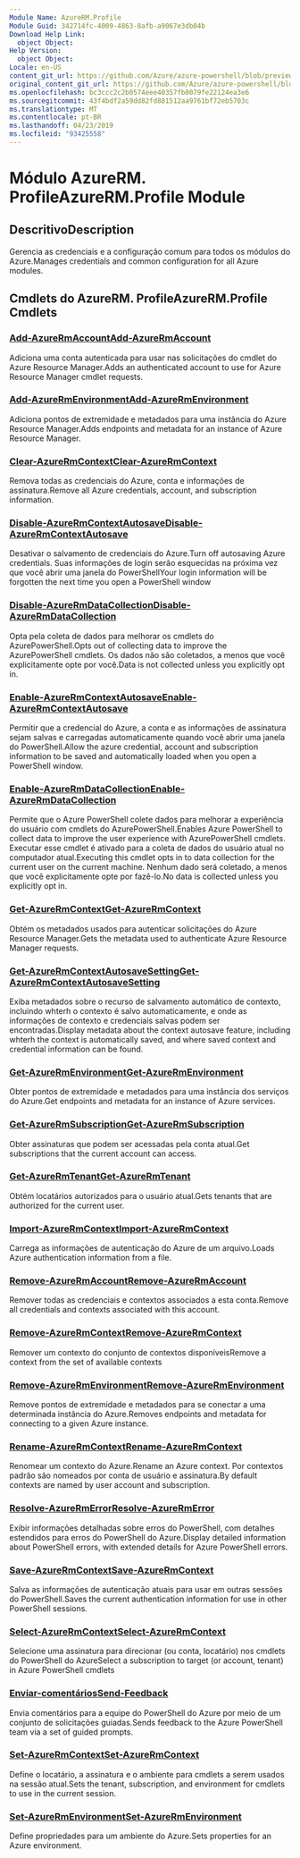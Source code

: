 ```yaml
---
Module Name: AzureRM.Profile
Module Guid: 342714fc-4009-4863-8afb-a9067e3db04b
Download Help Link:
  object Object: 
Help Version:
  object Object: 
Locale: en-US
content_git_url: https://github.com/Azure/azure-powershell/blob/preview/src/ResourceManager/Profile/Commands.Profile/help/AzureRM.Profile.md
original_content_git_url: https://github.com/Azure/azure-powershell/blob/preview/src/ResourceManager/Profile/Commands.Profile/help/AzureRM.Profile.md
ms.openlocfilehash: bc3ccc2c2b0574eee40357fb0079fe22124ea3e6
ms.sourcegitcommit: 43f4bdf2a59dd82fd881512aa9761bf72eb5703c
ms.translationtype: MT
ms.contentlocale: pt-BR
ms.lasthandoff: 04/23/2019
ms.locfileid: "93425558"
---
```

# <span data-ttu-id="88a8e-101">Módulo AzureRM. Profile</span><span class="sxs-lookup"><span data-stu-id="88a8e-101">AzureRM.Profile Module</span></span>
## <span data-ttu-id="88a8e-102">Descritivo</span><span class="sxs-lookup"><span data-stu-id="88a8e-102">Description</span></span>
<span data-ttu-id="88a8e-103">Gerencia as credenciais e a configuração comum para todos os módulos do Azure.</span><span class="sxs-lookup"><span data-stu-id="88a8e-103">Manages credentials and common configuration for all Azure modules.</span></span>

## <span data-ttu-id="88a8e-104">Cmdlets do AzureRM. Profile</span><span class="sxs-lookup"><span data-stu-id="88a8e-104">AzureRM.Profile Cmdlets</span></span>
### [<span data-ttu-id="88a8e-105">Add-AzureRmAccount</span><span class="sxs-lookup"><span data-stu-id="88a8e-105">Add-AzureRmAccount</span></span>](Add-AzureRmAccount.md)
<span data-ttu-id="88a8e-106">Adiciona uma conta autenticada para usar nas solicitações do cmdlet do Azure Resource Manager.</span><span class="sxs-lookup"><span data-stu-id="88a8e-106">Adds an authenticated account to use for Azure Resource Manager cmdlet requests.</span></span>

### [<span data-ttu-id="88a8e-107">Add-AzureRmEnvironment</span><span class="sxs-lookup"><span data-stu-id="88a8e-107">Add-AzureRmEnvironment</span></span>](Add-AzureRmEnvironment.md)
<span data-ttu-id="88a8e-108">Adiciona pontos de extremidade e metadados para uma instância do Azure Resource Manager.</span><span class="sxs-lookup"><span data-stu-id="88a8e-108">Adds endpoints and metadata for an instance of Azure Resource Manager.</span></span>

### [<span data-ttu-id="88a8e-109">Clear-AzureRmContext</span><span class="sxs-lookup"><span data-stu-id="88a8e-109">Clear-AzureRmContext</span></span>](Clear-AzureRmContext.md)
<span data-ttu-id="88a8e-110">Remova todas as credenciais do Azure, conta e informações de assinatura.</span><span class="sxs-lookup"><span data-stu-id="88a8e-110">Remove all Azure credentials, account, and subscription information.</span></span>

### [<span data-ttu-id="88a8e-111">Disable-AzureRmContextAutosave</span><span class="sxs-lookup"><span data-stu-id="88a8e-111">Disable-AzureRmContextAutosave</span></span>](Disable-AzureRmContextAutosave.md)
<span data-ttu-id="88a8e-112">Desativar o salvamento de credenciais do Azure.</span><span class="sxs-lookup"><span data-stu-id="88a8e-112">Turn off autosaving Azure credentials.</span></span>  <span data-ttu-id="88a8e-113">Suas informações de login serão esquecidas na próxima vez que você abrir uma janela do PowerShell</span><span class="sxs-lookup"><span data-stu-id="88a8e-113">Your login information will be forgotten the next time you open a PowerShell window</span></span>

### [<span data-ttu-id="88a8e-114">Disable-AzureRmDataCollection</span><span class="sxs-lookup"><span data-stu-id="88a8e-114">Disable-AzureRmDataCollection</span></span>](Disable-AzureRmDataCollection.md)
<span data-ttu-id="88a8e-115">Opta pela coleta de dados para melhorar os cmdlets do AzurePowerShell.</span><span class="sxs-lookup"><span data-stu-id="88a8e-115">Opts out of collecting data to improve the AzurePowerShell cmdlets.</span></span> <span data-ttu-id="88a8e-116">Os dados não são coletados, a menos que você explicitamente opte por você.</span><span class="sxs-lookup"><span data-stu-id="88a8e-116">Data is not collected unless you explicitly opt in.</span></span>

### [<span data-ttu-id="88a8e-117">Enable-AzureRmContextAutosave</span><span class="sxs-lookup"><span data-stu-id="88a8e-117">Enable-AzureRmContextAutosave</span></span>](Enable-AzureRmContextAutosave.md)
<span data-ttu-id="88a8e-118">Permitir que a credencial do Azure, a conta e as informações de assinatura sejam salvas e carregadas automaticamente quando você abrir uma janela do PowerShell.</span><span class="sxs-lookup"><span data-stu-id="88a8e-118">Allow the azure credential, account and subscription information to be saved and automatically loaded when you open a PowerShell window.</span></span> 

### [<span data-ttu-id="88a8e-119">Enable-AzureRmDataCollection</span><span class="sxs-lookup"><span data-stu-id="88a8e-119">Enable-AzureRmDataCollection</span></span>](Enable-AzureRmDataCollection.md)
<span data-ttu-id="88a8e-120">Permite que o Azure PowerShell colete dados para melhorar a experiência do usuário com cmdlets do AzurePowerShell.</span><span class="sxs-lookup"><span data-stu-id="88a8e-120">Enables Azure PowerShell to collect data to improve the user experience with AzurePowerShell cmdlets.</span></span>
<span data-ttu-id="88a8e-121">Executar esse cmdlet é ativado para a coleta de dados do usuário atual no computador atual.</span><span class="sxs-lookup"><span data-stu-id="88a8e-121">Executing this cmdlet opts in to data collection for the current user on the current machine.</span></span>
<span data-ttu-id="88a8e-122">Nenhum dado será coletado, a menos que você explicitamente opte por fazê-lo.</span><span class="sxs-lookup"><span data-stu-id="88a8e-122">No data is collected unless you explicitly opt in.</span></span>

### [<span data-ttu-id="88a8e-123">Get-AzureRmContext</span><span class="sxs-lookup"><span data-stu-id="88a8e-123">Get-AzureRmContext</span></span>](Get-AzureRmContext.md)
<span data-ttu-id="88a8e-124">Obtém os metadados usados para autenticar solicitações do Azure Resource Manager.</span><span class="sxs-lookup"><span data-stu-id="88a8e-124">Gets the metadata used to authenticate Azure Resource Manager requests.</span></span>

### [<span data-ttu-id="88a8e-125">Get-AzureRmContextAutosaveSetting</span><span class="sxs-lookup"><span data-stu-id="88a8e-125">Get-AzureRmContextAutosaveSetting</span></span>](Get-AzureRmContextAutosaveSetting.md)
<span data-ttu-id="88a8e-126">Exiba metadados sobre o recurso de salvamento automático de contexto, incluindo whterh o contexto é salvo automaticamente, e onde as informações de contexto e credenciais salvas podem ser encontradas.</span><span class="sxs-lookup"><span data-stu-id="88a8e-126">Display metadata about the context autosave feature, including whterh the context is automatically saved, and where saved context and credential information can be found.</span></span>

### [<span data-ttu-id="88a8e-127">Get-AzureRmEnvironment</span><span class="sxs-lookup"><span data-stu-id="88a8e-127">Get-AzureRmEnvironment</span></span>](Get-AzureRmEnvironment.md)
<span data-ttu-id="88a8e-128">Obter pontos de extremidade e metadados para uma instância dos serviços do Azure.</span><span class="sxs-lookup"><span data-stu-id="88a8e-128">Get endpoints and metadata for an instance of Azure services.</span></span>

### [<span data-ttu-id="88a8e-129">Get-AzureRmSubscription</span><span class="sxs-lookup"><span data-stu-id="88a8e-129">Get-AzureRmSubscription</span></span>](Get-AzureRmSubscription.md)
<span data-ttu-id="88a8e-130">Obter assinaturas que podem ser acessadas pela conta atual.</span><span class="sxs-lookup"><span data-stu-id="88a8e-130">Get subscriptions that the current account can access.</span></span>

### [<span data-ttu-id="88a8e-131">Get-AzureRmTenant</span><span class="sxs-lookup"><span data-stu-id="88a8e-131">Get-AzureRmTenant</span></span>](Get-AzureRmTenant.md)
<span data-ttu-id="88a8e-132">Obtém locatários autorizados para o usuário atual.</span><span class="sxs-lookup"><span data-stu-id="88a8e-132">Gets tenants that are authorized for the current user.</span></span>

### [<span data-ttu-id="88a8e-133">Import-AzureRmContext</span><span class="sxs-lookup"><span data-stu-id="88a8e-133">Import-AzureRmContext</span></span>](Import-AzureRmContext.md)
<span data-ttu-id="88a8e-134">Carrega as informações de autenticação do Azure de um arquivo.</span><span class="sxs-lookup"><span data-stu-id="88a8e-134">Loads Azure authentication information from a file.</span></span>

### [<span data-ttu-id="88a8e-135">Remove-AzureRmAccount</span><span class="sxs-lookup"><span data-stu-id="88a8e-135">Remove-AzureRmAccount</span></span>](Remove-AzureRmAccount.md)
<span data-ttu-id="88a8e-136">Remover todas as credenciais e contextos associados a esta conta.</span><span class="sxs-lookup"><span data-stu-id="88a8e-136">Remove all credentials and contexts associated with this account.</span></span>

### [<span data-ttu-id="88a8e-137">Remove-AzureRmContext</span><span class="sxs-lookup"><span data-stu-id="88a8e-137">Remove-AzureRmContext</span></span>](Remove-AzureRmContext.md)
<span data-ttu-id="88a8e-138">Remover um contexto do conjunto de contextos disponíveis</span><span class="sxs-lookup"><span data-stu-id="88a8e-138">Remove a context from the set of available contexts</span></span>

### [<span data-ttu-id="88a8e-139">Remove-AzureRmEnvironment</span><span class="sxs-lookup"><span data-stu-id="88a8e-139">Remove-AzureRmEnvironment</span></span>](Remove-AzureRmEnvironment.md)
<span data-ttu-id="88a8e-140">Remove pontos de extremidade e metadados para se conectar a uma determinada instância do Azure.</span><span class="sxs-lookup"><span data-stu-id="88a8e-140">Removes endpoints and metadata for connecting to a given Azure instance.</span></span>

### [<span data-ttu-id="88a8e-141">Rename-AzureRmContext</span><span class="sxs-lookup"><span data-stu-id="88a8e-141">Rename-AzureRmContext</span></span>](Rename-AzureRmContext.md)
<span data-ttu-id="88a8e-142">Renomear um contexto do Azure.</span><span class="sxs-lookup"><span data-stu-id="88a8e-142">Rename an Azure context.</span></span>  <span data-ttu-id="88a8e-143">Por contextos padrão são nomeados por conta de usuário e assinatura.</span><span class="sxs-lookup"><span data-stu-id="88a8e-143">By default contexts are named by user account and subscription.</span></span>

### [<span data-ttu-id="88a8e-144">Resolve-AzureRmError</span><span class="sxs-lookup"><span data-stu-id="88a8e-144">Resolve-AzureRmError</span></span>](Resolve-AzureRmError.md)
<span data-ttu-id="88a8e-145">Exibir informações detalhadas sobre erros do PowerShell, com detalhes estendidos para erros do PowerShell do Azure.</span><span class="sxs-lookup"><span data-stu-id="88a8e-145">Display detailed information about PowerShell errors, with extended details for Azure PowerShell errors.</span></span>

### [<span data-ttu-id="88a8e-146">Save-AzureRmContext</span><span class="sxs-lookup"><span data-stu-id="88a8e-146">Save-AzureRmContext</span></span>](Save-AzureRmContext.md)
<span data-ttu-id="88a8e-147">Salva as informações de autenticação atuais para usar em outras sessões do PowerShell.</span><span class="sxs-lookup"><span data-stu-id="88a8e-147">Saves the current authentication information for use in other PowerShell sessions.</span></span>

### [<span data-ttu-id="88a8e-148">Select-AzureRmContext</span><span class="sxs-lookup"><span data-stu-id="88a8e-148">Select-AzureRmContext</span></span>](Select-AzureRmContext.md)
<span data-ttu-id="88a8e-149">Selecione uma assinatura para direcionar (ou conta, locatário) nos cmdlets do PowerShell do Azure</span><span class="sxs-lookup"><span data-stu-id="88a8e-149">Select a subscription to target (or account, tenant) in Azure PowerShell cmdlets</span></span>

### [<span data-ttu-id="88a8e-150">Enviar-comentários</span><span class="sxs-lookup"><span data-stu-id="88a8e-150">Send-Feedback</span></span>](Send-Feedback.md)
<span data-ttu-id="88a8e-151">Envia comentários para a equipe do PowerShell do Azure por meio de um conjunto de solicitações guiadas.</span><span class="sxs-lookup"><span data-stu-id="88a8e-151">Sends feedback to the Azure PowerShell team via a set of guided prompts.</span></span>

### [<span data-ttu-id="88a8e-152">Set-AzureRmContext</span><span class="sxs-lookup"><span data-stu-id="88a8e-152">Set-AzureRmContext</span></span>](Set-AzureRmContext.md)
<span data-ttu-id="88a8e-153">Define o locatário, a assinatura e o ambiente para cmdlets a serem usados na sessão atual.</span><span class="sxs-lookup"><span data-stu-id="88a8e-153">Sets the tenant, subscription, and environment for cmdlets to use in the current session.</span></span>

### [<span data-ttu-id="88a8e-154">Set-AzureRmEnvironment</span><span class="sxs-lookup"><span data-stu-id="88a8e-154">Set-AzureRmEnvironment</span></span>](Set-AzureRmEnvironment.md)
<span data-ttu-id="88a8e-155">Define propriedades para um ambiente do Azure.</span><span class="sxs-lookup"><span data-stu-id="88a8e-155">Sets properties for an Azure environment.</span></span>

